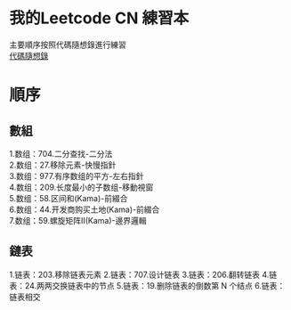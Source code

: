 # 我的Leetcode CN 練習本
主要順序按照代碼隨想錄進行練習  
[代碼隨想錄](https://github.com/youngyangyang04/leetcode-master?tab=readme-ov-file)

# 順序

## 數組
1.数组：704.二分查找-二分法    
2.数组：27.移除元素-快慢指針    
3.数组：977.有序数组的平方-左右指針    
4.数组：209.长度最小的子数组-移動視窗    
5.数组：58.区间和(Kama)-前綴合      
6.数组：44.开发商购买土地(Kama)-前綴合    
7.数组：59.螺旋矩阵II(Kama)-邊界邏輯    

## 鏈表
1.链表：203.移除链表元素
2.链表：707.设计链表
3.链表：206.翻转链表
4.链表：24.两两交换链表中的节点
5.链表：19.删除链表的倒数第 N 个结点
6.链表：链表相交






